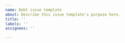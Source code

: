 ```yaml
---
name: Debt issue template
about: Describe this issue template's purpose here.
title: ''
labels: ''
assignees: ''

---
```



